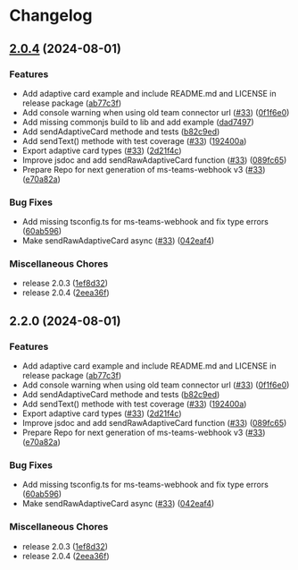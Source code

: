# Changelog

## [2.0.4](https://github.com/waigel/node-ms-teams-webhook/compare/ms-teams-webhook-v2.2.0...ms-teams-webhook-v2.0.4) (2024-08-01)


### Features

* Add adaptive card example and include README.md and LICENSE in release package ([ab77c3f](https://github.com/waigel/node-ms-teams-webhook/commit/ab77c3f6ca4ff2fe6a52058b95eee4965fe6d876))
* Add console warning when using old team connector url ([#33](https://github.com/waigel/node-ms-teams-webhook/issues/33)) ([0f1f6e0](https://github.com/waigel/node-ms-teams-webhook/commit/0f1f6e0b9cc0175b70dbaa6757f5a05b760cb1ad))
* Add missing commonjs build to lib and add example ([dad7497](https://github.com/waigel/node-ms-teams-webhook/commit/dad7497e8ef925988f17072725ac827e0e732b5e))
* Add sendAdaptiveCard methode and tests ([b82c9ed](https://github.com/waigel/node-ms-teams-webhook/commit/b82c9edb156503f6bd305d02c34772d8f42f99c2))
* Add sendText() methode with test coverage  ([#33](https://github.com/waigel/node-ms-teams-webhook/issues/33)) ([192400a](https://github.com/waigel/node-ms-teams-webhook/commit/192400a2959a7eefef56197ee7a12a01016b2070))
* Export adaptive card types ([#33](https://github.com/waigel/node-ms-teams-webhook/issues/33)) ([2d21f4c](https://github.com/waigel/node-ms-teams-webhook/commit/2d21f4c799cf4775212afebedaa757d5a7b227a7))
* Improve jsdoc and add sendRawAdaptiveCard function ([#33](https://github.com/waigel/node-ms-teams-webhook/issues/33)) ([089fc65](https://github.com/waigel/node-ms-teams-webhook/commit/089fc652dd62fd1313559e095b88acd50e897538))
* Prepare Repo for next generation of ms-teams-webhook v3 ([#33](https://github.com/waigel/node-ms-teams-webhook/issues/33)) ([e70a82a](https://github.com/waigel/node-ms-teams-webhook/commit/e70a82a02702561e23d0099fac913afad1f566e0))


### Bug Fixes

* Add missing tsconfig.ts for ms-teams-webhook and fix type errors ([60ab596](https://github.com/waigel/node-ms-teams-webhook/commit/60ab596aa6d9fbdd21f96165f53bb16a609e9ae2))
* Make sendRawAdaptiveCard async ([#33](https://github.com/waigel/node-ms-teams-webhook/issues/33)) ([042eaf4](https://github.com/waigel/node-ms-teams-webhook/commit/042eaf4d46eccd346278ee0ef03a401b943304db))


### Miscellaneous Chores

* release 2.0.3 ([1ef8d32](https://github.com/waigel/node-ms-teams-webhook/commit/1ef8d32a00b39c527449679d30dfc7dbb6840d08))
* release 2.0.4 ([2eea36f](https://github.com/waigel/node-ms-teams-webhook/commit/2eea36f31462128de7c13be1cf3de60edb14674a))

## 2.2.0 (2024-08-01)


### Features

* Add adaptive card example and include README.md and LICENSE in release package ([ab77c3f](https://github.com/waigel/node-ms-teams-webhook/commit/ab77c3f6ca4ff2fe6a52058b95eee4965fe6d876))
* Add console warning when using old team connector url ([#33](https://github.com/waigel/node-ms-teams-webhook/issues/33)) ([0f1f6e0](https://github.com/waigel/node-ms-teams-webhook/commit/0f1f6e0b9cc0175b70dbaa6757f5a05b760cb1ad))
* Add sendAdaptiveCard methode and tests ([b82c9ed](https://github.com/waigel/node-ms-teams-webhook/commit/b82c9edb156503f6bd305d02c34772d8f42f99c2))
* Add sendText() methode with test coverage  ([#33](https://github.com/waigel/node-ms-teams-webhook/issues/33)) ([192400a](https://github.com/waigel/node-ms-teams-webhook/commit/192400a2959a7eefef56197ee7a12a01016b2070))
* Export adaptive card types ([#33](https://github.com/waigel/node-ms-teams-webhook/issues/33)) ([2d21f4c](https://github.com/waigel/node-ms-teams-webhook/commit/2d21f4c799cf4775212afebedaa757d5a7b227a7))
* Improve jsdoc and add sendRawAdaptiveCard function ([#33](https://github.com/waigel/node-ms-teams-webhook/issues/33)) ([089fc65](https://github.com/waigel/node-ms-teams-webhook/commit/089fc652dd62fd1313559e095b88acd50e897538))
* Prepare Repo for next generation of ms-teams-webhook v3 ([#33](https://github.com/waigel/node-ms-teams-webhook/issues/33)) ([e70a82a](https://github.com/waigel/node-ms-teams-webhook/commit/e70a82a02702561e23d0099fac913afad1f566e0))


### Bug Fixes

* Add missing tsconfig.ts for ms-teams-webhook and fix type errors ([60ab596](https://github.com/waigel/node-ms-teams-webhook/commit/60ab596aa6d9fbdd21f96165f53bb16a609e9ae2))
* Make sendRawAdaptiveCard async ([#33](https://github.com/waigel/node-ms-teams-webhook/issues/33)) ([042eaf4](https://github.com/waigel/node-ms-teams-webhook/commit/042eaf4d46eccd346278ee0ef03a401b943304db))


### Miscellaneous Chores

* release 2.0.3 ([1ef8d32](https://github.com/waigel/node-ms-teams-webhook/commit/1ef8d32a00b39c527449679d30dfc7dbb6840d08))
* release 2.0.4 ([2eea36f](https://github.com/waigel/node-ms-teams-webhook/commit/2eea36f31462128de7c13be1cf3de60edb14674a))

